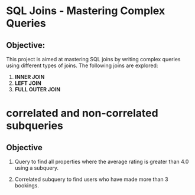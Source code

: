 # SQL Joins - Mastering Complex Queries

## Objective:
This project is aimed at mastering SQL joins by writing complex queries using different types of joins. The following joins are explored:

1. **INNER JOIN**
2. **LEFT JOIN**
3. **FULL OUTER JOIN**

# correlated and non-correlated subqueries
## Objective

1. Query to find all properties where the average rating is greater than 4.0 using a subquery.

2. Correlated subquery to find users who have made more than 3 bookings.
